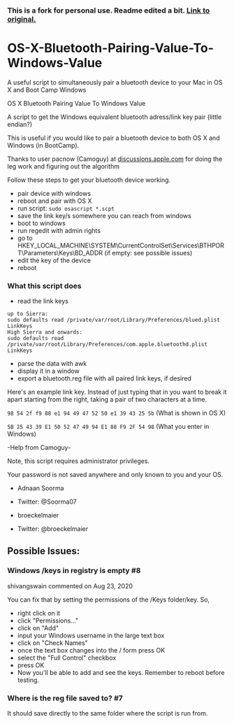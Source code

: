 ### This is a fork for personal use. Readme edited a bit. [Link to original.](https://github.com/Soorma07/OS-X-Bluetooth-Pairing-Value-To-Windows-Value)

OS-X-Bluetooth-Pairing-Value-To-Windows-Value
=============================================

A useful script to simultaneously pair a bluetooth device to your Mac in OS X and Boot Camp Windows

OS X Bluetooth Pairing Value To Windows Value

A script to get the Windows equivalent bluetooth adress/link key pair (little endian?)

This is useful if you would like to pair a bluetooth device to both OS X and Windows (in BootCamp).

Thanks to user pacnow (Camoguy) at [discussions.apple.com](https://discussions.apple.com/thread/3113227) for doing the leg work and figuring out the algorithm

Follow these steps to get your bluetooth device working.

-  pair device with windows
-  reboot and pair with OS X
-  run script: `sudo osascript *.scpt`
-  save the link key/s somewhere you can reach from windows
-  boot to windows
-  run regedit with admin rights
-  go to HKEY_LOCAL_MACHINE\SYSTEM\CurrentControlSet\Services\BTHPORT\Parameters\Keys\BD_ADDR (if empty: see possible issues)
-  edit the key of the device
-  reboot

### What this script does

- read the link keys
```
up to Sierra:
sudo defaults read /private/var/root/Library/Preferences/blued.plist LinkKeys
High Sierra and onwards:
sudo defaults read /private/var/root/Library/Preferences/com.apple.bluetoothd.plist LinkKeys
````
- parse the data with awk
- display it in a window
- export a bluetooth.reg file with all paired link keys, if desired

Here's an example link key. Instead of just typing that in you want to break it apart starting from the right, taking a pair of two characters at a time.

`98 54 2f f9 88 e1 94 49 47 52 50 e1 39 43 25 5b` (What is shown in OS X)

`5B 25 43 39 E1 50 52 47 49 94 E1 88 F9 2F 54 98` (What you enter in Windows)

 -Help from Camoguy-

Note, this script requires administrator privileges.

Your password is not saved anywhere and only known to you and your OS.

- Adnaan Soorma
- Twitter: @Soorma07

- broeckelmaier
- Twitter: @broeckelmaier

## Possible Issues:
### Windows /keys in registry is empty #8

shivangswain commented on Aug 23, 2020

You can fix that by setting the permissions of the /Keys folder/key. 
So,

- right click on it
- click "Permissions..."
- click on "Add"
- input your Windows username in the large text box
- click on "Check Names"
- once the text box changes into the / form press OK
- select the "Full Control" checkbox
- press OK
- Now you'll be able to add and see the keys. Remember to reboot before testing.

### Where is the reg file saved to? #7

It should save directly to the same folder where the script is run from.
